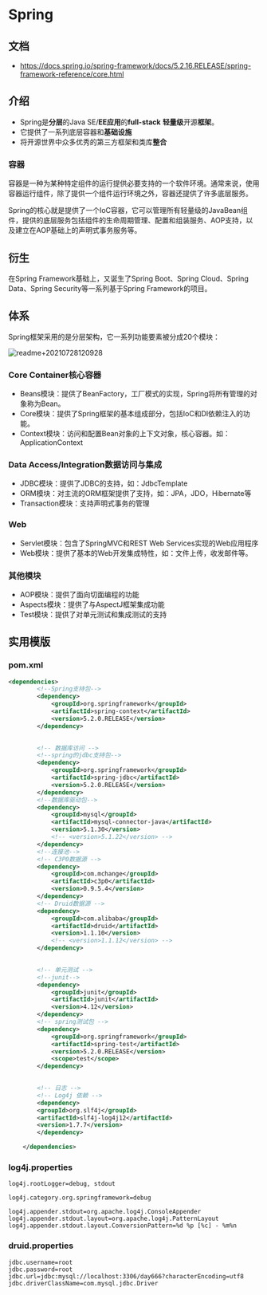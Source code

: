 # Spring

## 文档
* https://docs.spring.io/spring-framework/docs/5.2.16.RELEASE/spring-framework-reference/core.html

## 介绍
* Spring是**分层**的Java SE/**EE应用**的**full-stack** **轻量级**开源**框架**。
* 它提供了一系列底层容器和**基础设施**
* 将开源世界中众多优秀的第三方框架和类库**整合**

### 容器
容器是一种为某种特定组件的运行提供必要支持的一个软件环境。通常来说，使用容器运行组件，除了提供一个组件运行环境之外，容器还提供了许多底层服务。

Spring的核心就是提供了一个IoC容器，它可以管理所有轻量级的JavaBean组件，提供的底层服务包括组件的生命周期管理、配置和组装服务、AOP支持，以及建立在AOP基础上的声明式事务服务等。

## 衍生
在Spring Framework基础上，又诞生了Spring Boot、Spring Cloud、Spring Data、Spring Security等一系列基于Spring Framework的项目。

## 体系
Spring框架采用的是分层架构，它一系列功能要素被分成20个模块：
<!-- TODO -->
![readme+20210728120928](https://i.loli.net/2021/07/28/eporQKfDtzMI8Gy.png)

### Core Container核心容器
* Beans模块：提供了BeanFactory，工厂模式的实现，Spring将所有管理的对象称为Bean。
* Core模块：提供了Spring框架的基本组成部分，包括IoC和DI依赖注入的功能。
* Context模块：访问和配置Bean对象的上下文对象，核心容器。如：ApplicationContext

### Data Access/Integration数据访问与集成
* JDBC模块：提供了JDBC的支持，如：JdbcTemplate
* ORM模块：对主流的ORM框架提供了支持，如：JPA，JDO，Hibernate等
* Transaction模块：支持声明式事务的管理

### Web
* Servlet模块：包含了SpringMVC和REST Web Services实现的Web应用程序
* Web模块：提供了基本的Web开发集成特性，如：文件上传，收发邮件等。

### 其他模块
* AOP模块：提供了面向切面编程的功能
* Aspects模块：提供了与AspectJ框架集成功能
* Test模块：提供了对单元测试和集成测试的支持

## 实用模版

### pom.xml
```xml
<dependencies>
        <!--Spring支持包-->
        <dependency>
            <groupId>org.springframework</groupId>
            <artifactId>spring-context</artifactId>
            <version>5.2.0.RELEASE</version>
        </dependency>
        

        <!-- 数据库访问 -->
        <!--spring的jdbc支持包-->
        <dependency>
            <groupId>org.springframework</groupId>
            <artifactId>spring-jdbc</artifactId>
            <version>5.2.0.RELEASE</version>
        </dependency>
        <!--数据库驱动包-->
        <dependency>
            <groupId>mysql</groupId>
            <artifactId>mysql-connector-java</artifactId>
            <version>5.1.30</version>
            <!-- <version>5.1.22</version> -->
        </dependency>
        <!--连接池-->
        <!-- C3P0数据源 -->
        <dependency>
            <groupId>com.mchange</groupId>
            <artifactId>c3p0</artifactId>
            <version>0.9.5.4</version>
        </dependency>
        <!-- Druid数据源 -->
        <dependency>
            <groupId>com.alibaba</groupId>
            <artifactId>druid</artifactId>
            <version>1.1.10</version>
            <!-- <version>1.1.12</version> -->
        </dependency>
        

        <!-- 单元测试 -->
        <!--junit-->
        <dependency>
            <groupId>junit</groupId>
            <artifactId>junit</artifactId>
            <version>4.12</version>
        </dependency>
        <!-- spring测试包 -->
        <dependency>
            <groupId>org.springframework</groupId>
            <artifactId>spring-test</artifactId>
            <version>5.2.0.RELEASE</version>
            <scope>test</scope>
        </dependency>
        

        <!-- 日志 -->
        <!-- Log4j 依赖 -->
        <dependency>
        <groupId>org.slf4j</groupId>
        <artifactId>slf4j-log4j12</artifactId>
        <version>1.7.7</version>
        </dependency>

    </dependencies>
```

### log4j.properties
```properties
log4j.rootLogger=debug, stdout

log4j.category.org.springframework=debug

log4j.appender.stdout=org.apache.log4j.ConsoleAppender
log4j.appender.stdout.layout=org.apache.log4j.PatternLayout
log4j.appender.stdout.layout.ConversionPattern=%d %p [%c] - %m%n
```

### druid.properties
```properties
jdbc.username=root
jdbc.password=root
jdbc.url=jdbc:mysql://localhost:3306/day666?characterEncoding=utf8
jdbc.driverClassName=com.mysql.jdbc.Driver
```